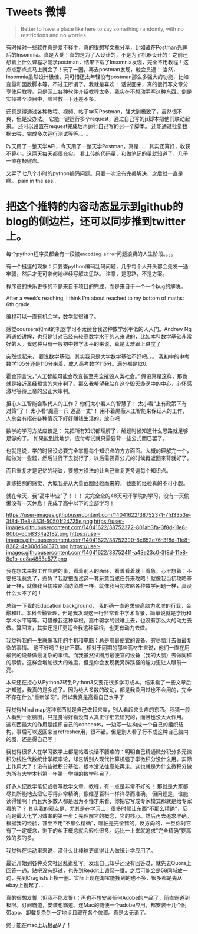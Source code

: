 # Tweets 微博
> Better to have a place like here to say something randomly, with no restrictions and no worries.


有时候对一些软件真是爱不释手，真的很想写文章分享，比如藏在Postman光辉后的Insomnia。真是大爱！真的是为了人设计的，不是为了机器设计的！之前还想着上什么课程才能学postman，结果下载了Insomnia发现，完全不用教程！这点点那点点马上就会了！玩了一圈，再去postman发现，融会贯通！
当然，Insomnia虽然设计极佳，只可惜还太年轻没有postman那么多强大的功能，比如变量和函数脚本等。不过无所谓了，我就是喜欢！
话说回来，真的很行写文章分享使用教程。只是网上各种软件介绍教程太多，我实在不想动手写这种东西。倒是实操某个项目中，顺带教一下还差不多。


还真是得通过各种教程、视频、帖子学习Postman，强大到极致了，虽然很不爽，但是没办法。
它能一键运行多个request，通过自己写的js脚本把他们联动起来。
还可以设置在request完成后再运行自己写的另一个脚本。
还能通过批量数据去喂，完成多次运行测试等等。。。。


昨天用了一整天学API，今天用了一整天学Postman，真是……
其实还算好，收获不算小，这两天每天都很充实。
看上传的代码量，和做笔记的量就知道了，几乎一直在敲键盘。


又弄了七八个小时的python编码问题。只要一次没有完美解决，之后就一直是痛。
pain in the ass..


# 把这个推特的内容动态显示到github的blog的侧边栏，还可以同步推到twitter上。


每个python程序员都会有一段被`encoding error`问题浪费的人生阶段。。。。


有一个挺逗的现象：只要查python编码乱码问题，几乎每个人开头都会先发一通牢骚，然后才无可奈何地继续写解决思路。
注意，是思路，不是方案。


程序员的快乐更多的不是来自于项目的完成，而是来自于一个一个bug的解决。


After a week’s reaching, I think I’m about reached to my bottom of maths: 6th grade. 


编程可以一直有机会学，数学就很难了。


感觉coursera和mit的机器学习不太适合我这种数学水平低的人入门。Andrew Ng再通俗讲解，也只是针对已经有较高数学水平的人来说的，比如本科数学基础非常好的人。我这种只有一般初中数学水平的来说，真是太难跟上进度了


突然想起来， 要说数学基础，其实我只是大学数学基础不好吧。。。
我初中的中考数学105分还是110分来着，成人高考数学115分。满分都是120.


霍金预言说，”人工智能可能会改变甚至完全摧毁人类社会。”
假设真是这样，那也就是接近圣经预言的大审判了。那么我希望我站在这个毁灭漩涡中的中心，心怀感激地等待上帝的公正大审判。


担心人工智能会取代人的工作？
你们太小看人的智慧了！
太小看“上有政策下有对策”了！
太小看“魔高一尺 道高一丈”！
用不着屏蔽人工智能来保证人的工作，人总会有招在各种情况下好好赚钱生活的，放心吧


数学的学习方法应该是：
先把所有知识都理解了，解题时候知道什么思路就足够足够的了。
如果能到此地步，应付考试就只需要背一些公式而已罢了。

也就是说，学的时候没必要完全掌握每个知识点的方方面面。大概的理解完一个，能做对一些题，然后进行下去就行了，以后需要背公式的时候再返回来背就好了。

而且重复才是记忆的秘诀，要想方设法的让自己重复更多遍每个知识点。


训练拍照的感觉，大概我是从大量截图经验而来的。
截图的经验真的不可小觑。


就在今天，我"高中毕业"了！！！
完完全全的48天可汗学院的学习，没有一天偷懒没有一天休息！完成了高中以下的全部学习！

https://user-images.githubusercontent.com/14041622/38752371-7fd3353e-3f8d-11e8-833f-50501f24725e.png
https://user-images.githubusercontent.com/14041622/38752372-801ab3fa-3f8d-11e8-80bb-6cb8334a2f82.png
https://user-images.githubusercontent.com/14041622/38752390-8c652c76-3f8d-11e8-8282-4a008d6b1370.png
https://user-images.githubusercontent.com/14041622/38752411-a43e23c0-3f8d-11e8-8e1b-ce8a4853c577.png



我在想未来找工作应聘的事，看着别人的面经，看着看着就干着急，心里想着：不要把我惹急了，惹急了我就把面试这一套玩意当成任务来攻略！就像我当初攻略签证一样，就像我当初攻略消防资质一样，就像我当初攻略各种数学问题一样，真没什么大不了的！



总结一下我的Education background， 我的确一直追求较高脑力水准的行业，金融和IT。本科金融管理，但是我发现这一行非常看中学术背景，简单说就是学历和学术水平等等。可惜像我这种草根，高中辍学的很难上去，也没有那么大的动力去做。算回来，其实还是IT更适合我这种草根，也更有动力去做。


我觉得我的一生就像我用的手机和电脑：总是用最便宜的设备，穷尽脑汁去做最复杂的事情。
这不好吗？也许不算。
相对于同期的那些高材生来说，他们一直在用最贵的设备做最复杂的事情。而我虽然试图用最便宜的设备（我的大脑）去做同样的事情。这样会增加很大的难度，但是你会发现我另辟蹊径的能力更让人眼前一亮。


本来还在担心从Python2转到Python3又要花很多学习成本，结果看了一些文章后才知道，我真的是多虑了。因为绝大多数的改动，都是我没用过也不会用的，完全不存在什么“重新学习”。所以我真是高看自己水平了


我觉得Mind map这种东西就是自己做起来爽，别人看起来头疼的东西。我猜一般人看到一张脑图，只是觉得好看没有人真正仔细去研究的，而且也没太大作用。
这东西最大的作用是组织自己的concepts，一边写一边构成一个自己的组织结构，事后可以返回来当refresher用，很不错。但是别人看了行不成这种自己脑内的图，还是得自己写！


我觉得很多人在学习数学上都是站着说话不腰疼的：明明自己精通微分积分多元微积分线性代数统计学概率论，却告诉别人现代计算机强了学微积分没什么用。实际上作用大了！没有些微积分基础，根本没法往高处再走。这也就是为什么微积分做为所有大学本科第一年第一学期的数学科目了。


好多人记数学笔记或者写数学文章、教程，有一点是非常不好的！
那就是大家都尽其所能地去把它写得非常精确，像维基百科一样详尽而准确。
但问题是，谁能读得懂啊！而且大多数人都是因为不懂才来看，你把它写成专家模式那就是给专家看的了？
其实我的观点是，尤其是在学习上，很多时候让东西“不那么精确”，反而是最大化学习效率的第一步：先理解它的概念，它的核心。然后再去追求准确。
根据我的经验，甚至不用”不那么精确“，哪怕是完全错的，反方向的，一旦你对它有了一定概念，剩下的纠正概念就会轻松很多。远比一上来就追求”完全精确“要高效的多的多。


我觉得在运动里来说，没什么比棒球更值得让人做统计学应用了。


最近开始到各种英文社区乱逛乱写。发现自己知乎还没有回答过，就先去Quora上回答一通。贴吧没有逛过，也先到Reddit上调侃一番。之后可能会是58同城放一边，先到Craglists上搜一圈。实际上现在淘宝能搜到的也不多，很多都是先从ebay上搜起了…


真的很想发誓（但我不能发誓）：再也不想安装任何Adobe的产品了，简直霸道到极限。订阅霸道，安装也霸道。连Mac的随便一个adobe应用，都安装十几个附带app，卸载复杂到一定地步且藏在各个位置。真是太无语了。


终于能在mac上玩极品9了！